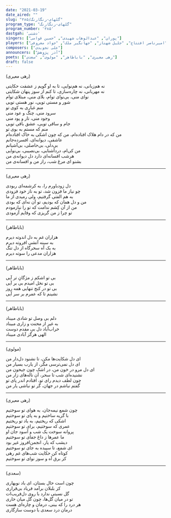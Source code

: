 ```yaml
---
date: "2021-03-19"
date_aired: ""
slug: "گلهای-رنگارنگ/۳۸۵"
program_type: "گلهای-رنگارنگ"
program_number: '۳۸۵'
dastgah: 'دشتی'
singers: ["پوران", "عبدالوهاب شهیدی", "حسین قوامی"]
players: ["امیرناصر افتتاح", "جلیل شهناز", "جهانگیر ملک", "جواد معروفی"]
composers: ["علی تجویدی"]
announcers: ["آذر پژوهش"]
poets: ["رهی معیری", "باباطاهر", "مولوی", "سعدی"]
draft: false
---
```


(رهی معیری)  

نه هم‌زبانی، نه هم‌نوایی، تا به او گویم ز عشقت حکایتی  
نه مهربانی، نه چاره‌سازی، تا کنم از سوز پنهان شکایتی  
نوای منی، بی‌نوای توام، بلای منی، مبتلای توام  
شور و مستی تویی، نور هستی تویی  
منم غباری به کوی تو  
سرود منی، چنگ و عود منی  
وجود منی، تار و پود منی  
جام و ساقی تویی، عشق باقی تویی  
منم که مستم به بوی تو  
من که در دام هلاک افتاده‌ام، من که چون اشکی به خاک افتاده‌ام  
عاشقی، دیوانه‌ای، افسرده‌جانم  
بی‌دلی، بی‌حاصلی، بی‌آشیانم  
من کی‌ام، دردآشنایی، بی‌نصیبی، بی‌نوایی  
هرشب افسانه‌ای دارد دل دیوانه‌ی من  
بشنو ای مرغ شب، راز من و افسانه‌ی من  

---  

(رهی معیری)  

دل زودباورم را، به کرشمه‌ای ربودی  
چو نیاز ما فزون شد، تو به ناز خود فزودی  
به هم الفتی گرفتیم، ولی رمیدی از ما  
من و دل همان که بودیم، تو آن نه‌ای که بودی  
من از آن کِشم ندامت که تو را نیازمودم  
تو چرا ز من گریزی که وفایم آزمودی  

---  

(باباطاهر)  

هزاران غم به دل اندوته دیرم  
به سینه آتشی افروته دیرم  
به یک آه سحرگاه از دل تنگ  
هزاران مدعی را سوته دیرم  

---  

(باباطاهر)  

بی تو اشکم ز مژگانِ تر آیی  
بی تو نخل امیدم بی بر آیی  
بی تو در کنج تنهایی همه روز  
نشینم تا که عمرم بر سر آیی  

---  

(باباطاهر)  

دلم بی وصل تو شادی مبیناد  
به غیر از محنت و زاری مبیناد  
خراب‌آباد دل بی مقدم دوست  
الهی هرگز آبادی مبیناد  

---  

(مولوی)  

ای دل شکایت‌ها مکن، تا نشنود دل‌دار من  
ای دل نمی‌ترسی مگر، از یارب بسیار من  
ای دل مرو در خون من، در اشک چون جیحون من  
نشنیده‌ای شب تا سحر، آن ناله‌های زار من  
چون لطف دیدم رای تو، افتادم اندر پای تو  
گفتم نباشم در جهان، گر تو نباشی یار من  

---  

(رهی معیری)  

چون شمع نیمه‌جان، به هوای تو سوختیم  
با گریه ساختیم و به پای تو سوختیم  
اشکی که ریختیم، به یاد تو ریختیم  
عمری که سوختیم، برای تو سوختیم  
پروانه سوخت یک شب و آسود جان او  
ما عمرها ز داغ جفای تو سوختیم  
دیشب که یار، انجمن‌افروز غیر بود  
ای شمع، تا سپیده به جای تو سوختیم  
کوتاه کن حکایت شب‌های غم رهی  
کز برق آه و سوز نوای تو سوختیم  

---  

(سعدی)  

چون است حال بستان، ای باد نوبهاری  
کز بلبلان برآمد فریاد بی‌قراری  
گل نسبتی ندارد با روی دل‌فریب‌ات  
تو در میان گل‌ها، چون گل میان خاری  
هر درد را که بینی، درمان و چاره‌ای هست  
درمان درد سعدی با دوست سازگاری  

